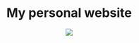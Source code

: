 <center>
    <h1>My personal website</h1>
    <div>
        <a href="#">
            <img src="https://therealsujitk-vercel-badge.vercel.app/?app=eleviven&style=flat-square"/>
        </a>
    </div>
</center>
